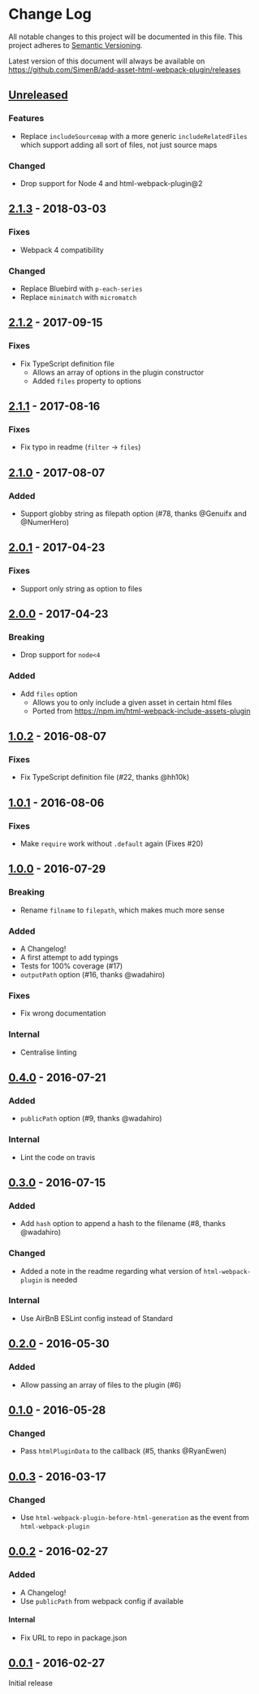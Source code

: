 # Change Log

All notable changes to this project will be documented in this file. This
project adheres to [Semantic Versioning](http://semver.org/).

Latest version of this document will always be available on
https://github.com/SimenB/add-asset-html-webpack-plugin/releases

## [Unreleased]

### Features

- Replace `includeSourcemap` with a more generic `includeRelatedFiles` which
  support adding all sort of files, not just source maps

### Changed

- Drop support for Node 4 and html-webpack-plugin@2

## [2.1.3] - 2018-03-03

### Fixes

- Webpack 4 compatibility

### Changed

- Replace Bluebird with `p-each-series`
- Replace `minimatch` with `micromatch`

## [2.1.2] - 2017-09-15

### Fixes

- Fix TypeScript definition file
  - Allows an array of options in the plugin constructor
  - Added `files` property to options

## [2.1.1] - 2017-08-16

### Fixes

- Fix typo in readme (`filter` -> `files`)

## [2.1.0] - 2017-08-07

### Added

- Support globby string as filepath option (#78, thanks @Genuifx and @NumerHero)

## [2.0.1] - 2017-04-23

### Fixes

- Support only string as option to files

## [2.0.0] - 2017-04-23

### Breaking

- Drop support for `node<4`

### Added

- Add `files` option
  - Allows you to only include a given asset in certain html files
  - Ported from https://npm.im/html-webpack-include-assets-plugin

## [1.0.2] - 2016-08-07

### Fixes

- Fix TypeScript definition file (#22, thanks @hh10k)

## [1.0.1] - 2016-08-06

### Fixes

- Make `require` work without `.default` again (Fixes #20)

## [1.0.0] - 2016-07-29

### Breaking

- Rename `filname` to `filepath`, which makes much more sense

### Added

- A Changelog!
- A first attempt to add typings
- Tests for 100% coverage (#17)
- `outputPath` option (#16, thanks @wadahiro)

### Fixes

- Fix wrong documentation

### Internal

- Centralise linting

## [0.4.0] - 2016-07-21

### Added

- `publicPath` option (#9, thanks @wadahiro)

### Internal

- Lint the code on travis

## [0.3.0] - 2016-07-15

### Added

- Add `hash` option to append a hash to the filename (#8, thanks @wadahiro)

### Changed

- Added a note in the readme regarding what version of `html-webpack-plugin` is
  needed

### Internal

- Use AirBnB ESLint config instead of Standard

## [0.2.0] - 2016-05-30

### Added

- Allow passing an array of files to the plugin (#6)

## [0.1.0] - 2016-05-28

### Changed

- Pass `htmlPluginData` to the callback (#5, thanks @RyanEwen)

## [0.0.3] - 2016-03-17

### Changed

- Use `html-webpack-plugin-before-html-generation` as the event from
  `html-webpack-plugin`

## [0.0.2] - 2016-02-27

### Added

- A Changelog!
- Use `publicPath` from webpack config if available

#### Internal

- Fix URL to repo in package.json

## [0.0.1] - 2016-02-27

Initial release

[unreleased]:
  https://github.com/SimenB/add-asset-html-webpack-plugin/compare/v2.1.3...HEAD
[2.1.3]:
  https://github.com/SimenB/add-asset-html-webpack-plugin/compare/v2.1.2...v2.1.3
[2.1.2]:
  https://github.com/SimenB/add-asset-html-webpack-plugin/compare/v2.1.1...v2.1.2
[2.1.1]:
  https://github.com/SimenB/add-asset-html-webpack-plugin/compare/v2.1.0...v2.1.1
[2.1.0]:
  https://github.com/SimenB/add-asset-html-webpack-plugin/compare/v2.0.1...v2.1.0
[2.0.1]:
  https://github.com/SimenB/add-asset-html-webpack-plugin/compare/v2.0.0...v2.0.1
[2.0.0]:
  https://github.com/SimenB/add-asset-html-webpack-plugin/compare/v1.0.2...v2.0.0
[1.0.2]:
  https://github.com/SimenB/add-asset-html-webpack-plugin/compare/v1.0.1...v1.0.2
[1.0.1]:
  https://github.com/SimenB/add-asset-html-webpack-plugin/compare/v1.0.0...v1.0.1
[1.0.0]:
  https://github.com/SimenB/add-asset-html-webpack-plugin/compare/v0.4.0...v1.0.0
[0.4.0]:
  https://github.com/SimenB/add-asset-html-webpack-plugin/compare/v0.3.0...v0.4.0
[0.3.0]:
  https://github.com/SimenB/add-asset-html-webpack-plugin/compare/v0.2.0...v0.3.0
[0.2.0]:
  https://github.com/SimenB/add-asset-html-webpack-plugin/compare/v0.1.0...v0.2.0
[0.1.0]:
  https://github.com/SimenB/add-asset-html-webpack-plugin/compare/v0.0.3...v0.1.0
[0.0.3]:
  https://github.com/SimenB/add-asset-html-webpack-plugin/compare/v0.0.2...v0.0.3
[0.0.2]:
  https://github.com/SimenB/add-asset-html-webpack-plugin/compare/v0.0.1...v0.0.2
[0.0.1]:
  https://github.com/SimenB/add-asset-html-webpack-plugin/commit/02e262d47b56934b714f71d92b557ba3204eae22
